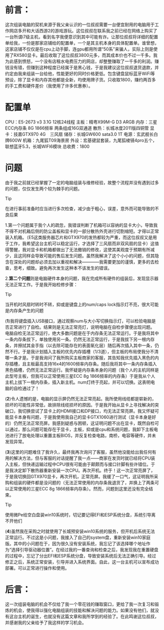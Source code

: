 # 前言：
这次组装电脑的契机来源于我父亲认识的一位叔叔需要一台便宜耐用的电脑用于工作网店多开和大话西游2的游戏游玩。这位叔叔在联系我之前已经在网络上购买了一台所谓i7级主机，看到名字我便意识到其中可能有诈。让那位叔叔将详细的配置单给我，一份是那家店铺给的配置单，一个是其主机本身的具体配置单。谁曾想，这家店铺不仅仅是在cpu上动手脚，连gpu都用所谓“50系”来骗人，实际上则是使用了RX580显卡。最后收取了这位叔叔3800元多，而其成本价也不过一千多。我为此感到愤怒，一个没有店租水电费压力的网店，却整整赚取了一千多的利润。赚钱没有错，但赚到这种程度已经属于是黑心钱，于是我建议这位叔叔退货退款，并约定由我来组装一台给他，性能更好的同时价格更低。包含键盘鼠标蓝牙WiFi等预设，除了显卡和内存其他都是全新，均使用牌子货。只收取1800，赚约两百多的手工费和硬件差价（我使用了许多优惠券）。

# 配置单
CPU：E5-2673 v3 3.1G 12核24线程
主板：精粤X99M-G D3 ARGB
内存：三星ECC内存条 8G 1866频率 两条组成16G双通道
散热：长城冰度2011版四铜管
显卡：技嘉GTX970 4G　三风扇
储存：长城GW600 sata3.0 1T
电源：玄武舰长白牌600W
机箱：九尾狐T09海景房
外设：宏基键鼠套装，九尾狐棱镜4pro五个，联想蓝牙5.3，长城WIFI6模块
总收费：1800

# 问题
由于我之前就已经掌握了一定的电脑组装与维修经验，故整个流程并没有遇到过多的问题，仅仅发生两个较为棘手的问题。

> [!TIP]
>在进行事前准备时应当进行多次检查，减少由于粗心，误差，意外而可能导致的不良后果

1.第一个问题属于我个人的疏忽，我错误判断了机箱可以容纳的显卡大小，导致我不得不对机箱后侧的防尘盖板和显卡的一部分散热外壳进行切割缩短。才得以正常装入机箱。（E5这类服务器芯片和GTX970的发热都较为严重，而这位叔叔又是用于工作，我希望这台主机可以稳定运行，才选择了三风扇而非双风扇的显卡）这值得警醒，我对显卡和机箱都做出了无法撤销的修改，这使其美观度于预期有所减少，且这同样会导致可能的售后发生问题。虽然我解决了这个小小的问题，但其隐含在深处的问题却必须去加以重视和解决————我需要更加的谨慎，更多的去检查，思考，细致。避免再次发生这种本不该发生的错误。

2.**第二个问题**则是电脑硬件本身的问题，我在完成所有硬件的组装后，发现显示器无法正常工作。于是我开始检修步骤：

> [!TIP]
>当开机时风扇时转时不转，抑或是键盘上的num/caps lock指示灯不亮，很大可能是内存条产生的问题

(**1**)我将键盘插入USB接口，通过观察num与大小写切换指示灯，可以检验电脑是否正常进行了自检。结果则是无法正常亮灯，说明电脑在自检步骤便出现问题。
电脑自检无法正常运行，绝大多数问题是在于内存条无法正常运行。于是我将其中一条内存条拔下，单独使用另一条。仍然无法正常运行，于是我拔下另一根内存条，并擦拭其金手指（以去除可能存在的表面氧化层）随后再次插入其中一条，仍然不行。于是我计划插入主板的优先内存插槽（1/3道），但主板的布局使我分不清哪一条才是。于是我询问了我所购买主板商家的客服，其告知我优先插入黑色的内存插槽，且主板最高支持16x4的1600频率内存条。随后我将其中一条内存条插入黑色插槽，仍然无法正常运行。我怀疑是内存条本身的问题（我个人的主机同样是此型号主板，但我可以正常使用三星ECC 8g 1866频率的内存条）于是我从个人主机上拔下一根内存条，插入新主机。num灯终于亮起，并可以切换。这表明电脑的自检通过了！

(**2**)令人遗憾的是，电脑的显示屏仍然无法正常亮起。我所使用线缆都是崭新的，损坏的可能性非常低，故排除线缆损坏的原因。于是我开始从显卡上寻找解决的突破口，我切换尝试了显卡上的HDMI接口和DP接口，均无法正常亮屏。我又怀疑可能显卡本身有问题，于是我使用我自己的显卡GTX1060进行测试（显卡本身是好的）仍然无法正常亮屏。我感到疑惑与困顿，这证明问题不出在显卡，既然自检可以通过，那么问题可能存在于显卡，主板，抑或是cpu和系统问题，我卸下主板电池进行了放电处理以重置主板BIOS，并反复检查电路，南桥，电容等硬件，并未发现异常。

(**3**)这里的问题难住了我许久，最终我再次询问了客服，虽然他没能给出我任何有用的解决方法，但与客服的对话提醒了我一点——商家在发货时就已经将CPU装入主板，但快递运输过程中CPU很有可能由于颠颇而与接口针脚有些许错位。于是我决定卸下散热器重新安装一次CPU。再次开机。终于！这一次正常亮屏了，于是我切换回GTX970显卡，再次开机，正常亮屏。我缓了一口气，这证明我所采购和组装的硬件都是没问题的（无法正常使用的内存条我退货了，并换上了两条可以正常使用的三星ECC 8g 1866频率内存条）。然而，问题到这里还没有完全结束。

> [!TIP]
>使用微Pe给空白盘装win10系统时，切记要记得EFI和ESP系统分盘，系统引导离不开他们

(**4**)虽然我在采购之时就使用了长城预安装win10系统的服务，但开机后系统无法正常运行。不过这是小问题，我接入了自己的system盘，重新安装win10家庭版。其中的小问题在于，因为很久没有安装系统，我忘记了该选择哪个地址作为“选择引导驱动器位置”。在经过我的一番查询和检查之后，我发现我在重置硬盘的过程中，忘记了分出EFI和ESP系统分盘，导致安装系统后无法正确引导。经过修正之后，系统正常安装，引导并进入系统界面。自此，这一台主机可以宣布成功部署。可以正常进行操作和使用。

# 后言：
这一次组装电脑的机会不仅给了我一个零花钱的赚取窗口，更给了我一次复习和锻炼的机会，使我得以强化电脑组装的技能和解决问题的能力。如果没有他们，就没有这台主机的诞生，也就没有这篇文章和我所学到的经验了。在此鸣谢这位叔叔，并感谢我的父亲给予了我这样的学习机会。